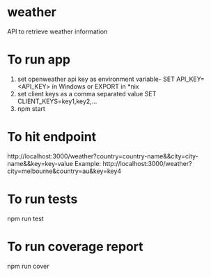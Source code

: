 # weather
API to retrieve weather information

# To run app
1. set openweather api key as environment variable- SET API_KEY=<API_KEY> in Windows or EXPORT in *nix
2. set client keys as a comma separated value SET CLIENT_KEYS=key1,key2,...
3. npm start

# To hit endpoint
http://localhost:3000/weather?country=country-name&&city=city-name&&key=key-value
Example:
http://localhost:3000/weather?city=melbourne&country=au&key=key4

# To run tests
npm run test

# To run coverage report
npm run cover
